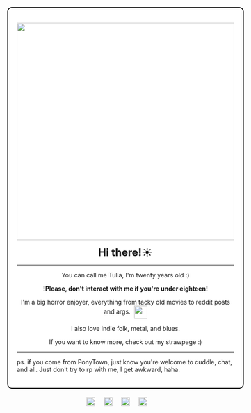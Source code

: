 <div style="border: 2px solid #000000; padding: 20px; border-radius: 10px; width: fit-content; margin: 0 auto; background-color: #ffffff;">
  <p align="center">
    <img src="https://i.imgur.com/sXl71Ca.jpg" width="500"><br>
  </p>

  <p align="center"><strong style="font-size: 24px;">Hi there!☀️</strong></p>

  <hr>

  <div align="center">
    <p>You can call me Tulia, I'm twenty years old :)</p>
    <p><strong>!Please, don't interact with me if you're under eighteen!</strong></p>
    <p>
      I'm a big horror enjoyer, everything from tacky old movies to reddit posts and args.
      <span style="display: inline-block; vertical-align: middle; margin-left: 5px;">
        <img src="(https://i.imgur.com/sXl71Ca.jpg)" width="30">
      </span>
    </p>
    <p>I also love indie folk, metal, and blues.</p>
    <p>If you want to know more, check out my strawpage :)</p>
  </div>

  <hr>  

  <p>ps. if you come from PonyTown, just know you're welcome to cuddle, chat, and all. Just don't try to rp with me, I get awkward, haha.</p>
</div>

   
<div style="display: flex; justify-content: center; align-items: center; width: 100%; margin-top: 20px;">
 </a>
  <a href="https://blinkies.cafe" target="_blank" style="margin: 0 10px;">
    <img src="https://i.imgur.com/haxK88b.gif" alt="Blinkie 8" style="height: 20px; width: auto;">
 </a>
   <a href="https://blinkies.cafe" target="_blank" style="margin: 0 10px;">
    <img src="https://i.imgur.com/jiujEpM.gif" alt="Blinkie 6" style="height: 20px; width: auto;">
  </a>
  <a href="https://blinkies.cafe" target="_blank" style="margin: 0 10px;">
    <img src="https://blinkies.cafe/b/display/0231-treeforest.gif" alt="Blinkie 4" style="height: 20px; width: auto;">
  </a>
    <a href="https://blinkies.cafe" target="_blank" style="margin: 0 10px;">
    <img src="https://i.imgur.com/eAigpDv.gif" alt="Blinkie 7" style="height: 20px; width: auto;">
  </a>
</div>






















